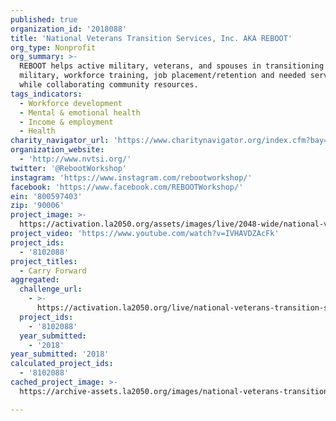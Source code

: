 ```yaml
---
published: true
organization_id: '2018088'
title: 'National Veterans Transition Services, Inc. AKA REBOOT'
org_type: Nonprofit
org_summary: >-
  REBOOT helps active military, veterans, and spouses in transitioning from the
  military, workforce training, job placement/retention and needed services
  while collaborating community resources.
tags_indicators:
  - Workforce development
  - Mental & emotional health
  - Income & employment
  - Health
charity_navigator_url: 'https://www.charitynavigator.org/index.cfm?bay=search.profile&ein=800597403'
organization_website:
  - 'http://www.nvtsi.org/'
twitter: '@RebootWorkshop'
instagram: 'https://www.instagram.com/rebootworkshop/'
facebook: 'https://www.facebook.com/REBOOTWorkshop/'
ein: '800597403'
zip: '90006'
project_image: >-
  https://activation.la2050.org/assets/images/live/2048-wide/national-veterans-transition-services-inc-aka-reboot.jpg
project_video: 'https://www.youtube.com/watch?v=IVHAVDZAcFk'
project_ids:
  - '8102088'
project_titles:
  - Carry Forward
aggregated:
  challenge_url:
    - >-
      https://activation.la2050.org/live/national-veterans-transition-services-inc-aka-reboot/
  project_ids:
    - '8102088'
  year_submitted:
    - '2018'
year_submitted: '2018'
calculated_project_ids:
  - '8102088'
cached_project_image: >-
  https://archive-assets.la2050.org/images/national-veterans-transition-services-inc-aka-reboot/activation.la2050.org/assets/images/live/2048-wide/national-veterans-transition-services-inc-aka-reboot.jpg

---
```


